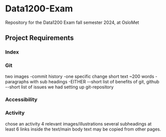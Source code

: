 # Data1200-Exam
Repository for the Data1200 Exam fall semester 2024, at OsloMet

## Project Requirements
### Index


### Git
two images
-commit history
-one specific change
short text ~200 words
-paragraphs with sub headings
-EITHER
--short list of benefits of git, github
--short list of issues we had setting up git-repository

### Accessibility


### Activity
chose an activity
4 relevant images/illustrations
several subheadings
at least 6 links inside the text/main body
text may be copied from other pages.
